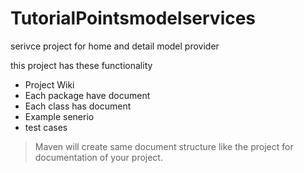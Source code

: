# TutorialPointsmodelservices

serivce project for home and detail model provider

 
this project has these functionality
  - Project Wiki
  - Each package have document
  - Each class has document
  - Example senerio
  - test cases
 
> Maven will create same document structure like the project
> for documentation of your project.  
